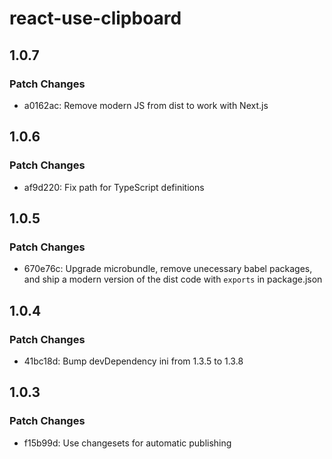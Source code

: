 # react-use-clipboard

## 1.0.7

### Patch Changes

- a0162ac: Remove modern JS from dist to work with Next.js

## 1.0.6

### Patch Changes

- af9d220: Fix path for TypeScript definitions

## 1.0.5

### Patch Changes

- 670e76c: Upgrade microbundle, remove unecessary babel packages, and ship a modern version of the dist code with `exports` in package.json

## 1.0.4

### Patch Changes

- 41bc18d: Bump devDependency ini from 1.3.5 to 1.3.8

## 1.0.3

### Patch Changes

- f15b99d: Use changesets for automatic publishing
